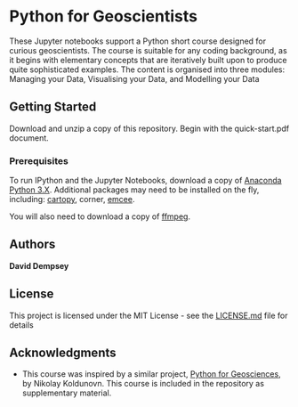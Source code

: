 # Python for Geoscientists

These Jupyter notebooks support a Python short course designed for curious geoscientists. The course is suitable for any coding background, as it begins with elementary concepts that are iteratively built upon to produce quite sophisticated examples. The content is organised into three modules: Managing your Data, Visualising your Data, and Modelling your Data

## Getting Started

Download and unzip a copy of this repository. Begin with the quick-start.pdf document.

### Prerequisites

To run IPython and the Jupyter Notebooks, download a copy of [Anaconda Python 3.X](https://www.anaconda.com/download/). Additional packages may need to be installed on the fly, including: [cartopy](http://scitools.org.uk/cartopy/), corner, [emcee](http://dan.iel.fm/emcee/current/).

You will also need to download a copy of [ffmpeg](https://www.ffmpeg.org/).

## Authors

**David Dempsey**

## License

This project is licensed under the MIT License - see the [LICENSE.md](LICENSE.md) file for details

## Acknowledgments

* This course was inspired by a similar project, [Python for Geosciences](https://github.com/koldunovn/python_for_geosciences), by Nikolay Koldunovn. This course is included in the repository as supplementary material.

